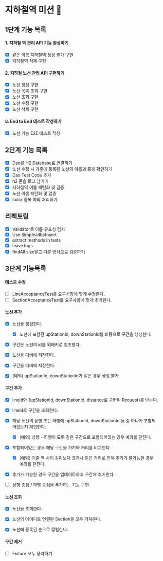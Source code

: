 # 지하철역 미션 🚃

## 1단계 기능 목록

#### 1. 지하철 역 관리 API 기능 완성하기
   - [x] 같은 이름 지하철역 생성 불가 구현
   - [x] 지하철역 삭제 구현

#### 2. 지하철 노선 관리 API 구현하기
   - [x] 노선 생성 구현
   - [x] 노선 목록 조회 구현
   - [x] 노선 조회 구현
   - [x] 노선 수정 구현
   - [x] 노선 삭제 구현
   
#### 3. End to End 테스트 작성하기
   - [x] 노선 기능 E2E 테스트 작성
   
## 2단계 기능 목록
   - [x] Dao를 H2 Database로 연결하기
   - [x] 노선 수정 시 기존에 등록된 노선의 이름과 중복 확인하기 
   - [x] Dao Test Code 추가
   - [x] h2 콘솔 로그 남기기
   - [x] 지하철역 이름 패턴화 및 검증
   - [x] 노선 이름 패턴화 및 검증 
   - [x] color 중복 예외 처리하기

## 리팩토링
   - [x] Validator로 이름 유효성 검사
   - [x] Use SimpleJdbcInsert
   - [x] extract methods in tests
   - [x] leave logs
   - [x] findAll size말고 다른 방식으로 검증하기

## 3단계 기능목록

#### 테스트 수정
- [ ] LineAcceptanceTest를 요구사항에 맞게 수정한다.
- [ ] SectionAcceptanceTest를 요구사항에 맞게 추가한다.

#### 노선 추가
- [x] 노선을 생성한다.
  - [x] 노선에 포함된 upStationId, downStationId를 바탕으로 구간을 생성한다.
- [x] 구간은 노선의 id를 외래키로 참조한다.
- [x] 노선을 디비에 저장한다.
- [x] 구간을 디비에 저장한다.

- [x] (예외) upStationId, downStationId가 같은 경우 생성 불가

#### 구간 추가
- [x] lineId와 {upStationId, downStationId, distance로 구현된 Request}를 받는다.
- [x] lineId로 구간을 조회한다.
- [x] 해당 노선의 상행 또는 하행에 upStationId, downStationId 둘 중 하나가 포함되어있는지 확인한다.
  - [x] (예외) 상행 - 하행이 모두 같은 구간으로 포함되어있는 경우 예외를 던진다.
- [x] 포함되어있는 경우 해당 구간을 가져와 거리를 비교한다. 
  - [x] (예외) 기존 역 사이 길이보다 크거나 같은 거리로 인해 추가가 불가능한 경우 예외를 던진다.
- [x] 추가가 가능한 경우 구간을 업데이트하고 구간에 추가한다.
  
- [ ] 상행 종점 / 하행 종점을 추가하는 기능 구현

#### 노선 조회
- [x] 노선을 조회한다.
- [x] 노선의 아이디로 연결된 Section을 모두 가져온다.
  
- [x] 노선에 등록된 순으로 정렬한다.

#### 구간 제거


- [ ] Fixture 모두 정리하기